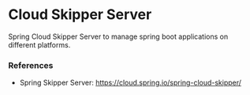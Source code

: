 Cloud Skipper Server
====================
Spring Cloud Skipper Server to manage spring boot applications on different platforms.

### References

* Spring Skipper Server: https://cloud.spring.io/spring-cloud-skipper/

